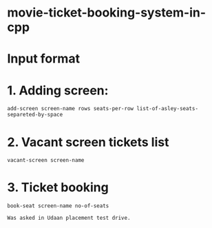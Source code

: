 # movie-ticket-booking-system-in-cpp

# Input format
  # 1. Adding screen:
    add-screen screen-name rows seats-per-row list-of-asley-seats-separeted-by-space
  
  # 2. Vacant screen tickets list
    vacant-screen screen-name
  
  # 3. Ticket booking
    book-seat screen-name no-of-seats
    
    Was asked in Udaan placement test drive.
